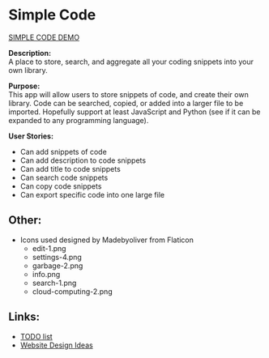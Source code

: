 # Simple Code

[SIMPLE CODE DEMO](https://simple-code-app.herokuapp.com/)

<b>Description:</b>
<br/> A place to store, search, and aggregate all your coding snippets into your own library.

<b>Purpose:</b> 
<br/>This app will allow users to store snippets of code, and create their own library. Code can be searched, copied, or added into a larger file to be imported. Hopefully support at least JavaScript and Python (see if it can be expanded to any programming language).

<b>User Stories:</b>
- Can add snippets of code
- Can add description to code snippets
- Can add title to code snippets
- Can search code snippets
- Can copy code snippets
- Can export specific code into one large file


## Other:
- Icons used designed by Madebyoliver from Flaticon
    - edit-1.png
    - settings-4.png
    - garbage-2.png
    - info.png
    - search-1.png
    - cloud-computing-2.png


## Links:
- [TODO list](/TODO.md)
- [Website Design Ideas](/DESIGN.md)

